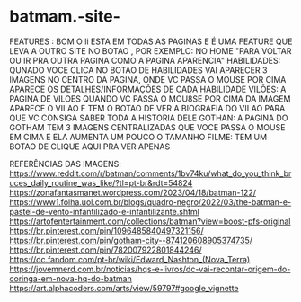 # batmam.-site-
FEATURES : BOM O li ESTA EM TODAS AS PAGINAS  E É UMA FEATURE  QUE LEVA A OUTRO SITE  NO BOTAO  , POR EXEMPLO: NO HOME "PARA VOLTAR  OU IR PRA OUTRA PAGINA COMO  A PAGINA APARENCIA"
HABILIDADES: QUNADO VOCE CLICA NO BOTAO DE HABILIDADES VAI APARECER 3 IMAGENS NO CENTRO DA PAGINA, ONDE VC PASSA O MOUSE POR CIMA APARECE OS DETALHES/INFORMAÇÕES DE CADA HABILIDADE
VILÕES: A PAGINA DE VILOES QUANDO VC PASSA O MOU8SE POR CIMA DA IMAGEM APARECE O VILAO E TEM O BOTAO DE VER A BIOGRAFIA DO VILAO PARA QUE VC CONSIGA SABER TODA A HISTORIA DELE
GOTHAN: A PAGINA DO GOTHAM TEM 3 IMAGENS CENTRALIZADAS QUE VOCE PASSA O MOUSE EM CIMA E ELA AUMENTA UM POUCO O TAMANHO
FILME: TEM UM BOTAO DE CLIQUE AQUI PRA VER APENAS

REFERÊNCIAS DAS IMAGENS:
https://www.reddit.com/r/batman/comments/1bv74ku/what_do_you_think_bruces_daily_routine_was_like/?tl=pt-br&rdt=54824
https://zonafantasmanet.wordpress.com/2023/04/18/batman-122/
https://www1.folha.uol.com.br/blogs/quadro-negro/2022/03/the-batman-e-pastel-de-vento-infantilizado-e-infantilizante.shtml
https://artofentertainment.com/collections/batman?view=boost-pfs-original
https://br.pinterest.com/pin/1096485840497321156/
https://br.pinterest.com/pin/gotham-city--874120608905374735/
https://br.pinterest.com/pin/782007922801844246/
https://dc.fandom.com/pt-br/wiki/Edward_Nashton_(Nova_Terra)
https://jovemnerd.com.br/noticias/hqs-e-livros/dc-vai-recontar-origem-do-coringa-em-nova-hq-do-batman
https://art.alphacoders.com/arts/view/59797#google_vignette
